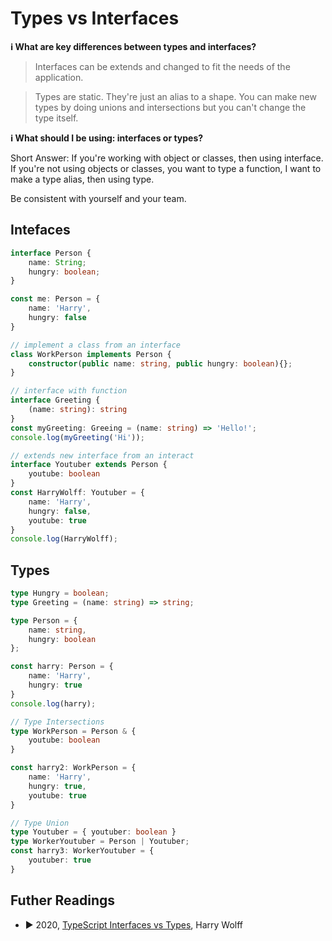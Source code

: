 # Types vs Interfaces

**ℹ️ What are key differences between types and interfaces?**

> Interfaces can be extends and changed to fit the needs of the application.

> Types are static. They're just an alias to a shape. You can make new types by doing unions and intersections but you can't change the type itself.

**ℹ️ What should I be using: interfaces or types?**

Short Answer: If you're working with object or classes, then using interface. If you're not using objects or classes, you want to type a function, I want to make a type alias, then using type.

Be consistent with yourself and your team.

## Intefaces 

```ts
interface Person {
    name: String;
    hungry: boolean;
}

const me: Person = {
    name: 'Harry',
    hungry: false
}

// implement a class from an interface
class WorkPerson implements Person {
    constructor(public name: string, public hungry: boolean){};
}

// interface with function 
interface Greeting {
    (name: string): string
}
const myGreeting: Greeing = (name: string) => 'Hello!';
console.log(myGreeting('Hi'));

// extends new interface from an interact
interface Youtuber extends Person {
    youtube: boolean
}
const HarryWolff: Youtuber = {
    name: 'Harry',
    hungry: false,
    youtube: true
}
console.log(HarryWolff);
```

## Types 

```ts
type Hungry = boolean;
type Greeting = (name: string) => string;

type Person = {
    name: string,
    hungry: boolean
};

const harry: Person = {
    name: 'Harry',
    hungry: true
}
console.log(harry);

// Type Intersections
type WorkPerson = Person & {
    youtube: boolean
}

const harry2: WorkPerson = {
    name: 'Harry',
    hungry: true,
    youtube: true
}

// Type Union 
type Youtuber = { youtuber: boolean }
type WorkerYoutuber = Person | Youtuber;
const harry3: WorkerYoutuber = {
    youtuber: true
} 
```

## Futher Readings 

* ▶️ 2020, [TypeScript Interfaces vs Types](https://www.youtube.com/watch?v=crjIq7LEAYw&ab_channel=HarryWolff), Harry Wolff